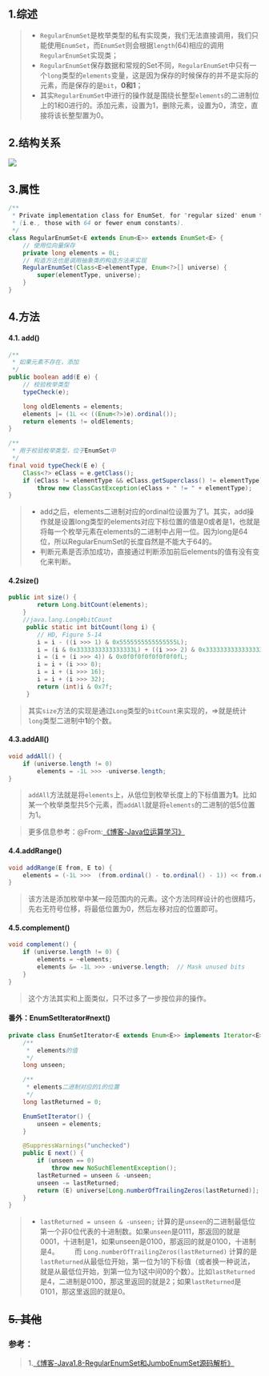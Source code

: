 ## 1.综述

> - `RegularEnumSet`是枚举类型的私有实现类，我们无法直接调用，我们只能使用`EnumSet`，而`EnumSet`则会根据`length`(64)相应的调用`RegularEnumSet`实现类；
> - `RegularEnumSet`保存数据和常规的Set不同，`RegularEnumSet`中只有一个`long`类型的`elements`变量，这是因为保存的时候保存的并不是实际的元素，而是保存的是`bit`，**0和1**；
> - 其实`RegularEnumSet`中进行的操作就是围绕长整型`elements`的二进制位上的1和0进行的。添加元素，设置为1，删除元素，设置为0，清空，直接将该长整型置为0。

## 2.结构关系

![](I:\！文档库\md文档\1555571800(1).png)

## 3.属性

```java
/**
 * Private implementation class for EnumSet, for "regular sized" enum types
 * (i.e., those with 64 or fewer enum constants).
 */
class RegularEnumSet<E extends Enum<E>> extends EnumSet<E> {
    // 使用位向量保存
    private long elements = 0L;
    // 构造方法也是调用抽象类的构造方法来实现
    RegularEnumSet(Class<E>elementType, Enum<?>[] universe) {
        super(elementType, universe);
    }
}
```

## 4.方法

####  4.1. add()

```java
/**
 * 如果元素不存在，添加
 */
public boolean add(E e) {
    // 校验枚举类型
    typeCheck(e);

    long oldElements = elements;
    elements |= (1L << ((Enum<?>)e).ordinal());
    return elements != oldElements;
}

/**
 * 用于校验枚举类型，位于EnumSet中
 */
final void typeCheck(E e) {
    Class<?> eClass = e.getClass();
    if (eClass != elementType && eClass.getSuperclass() != elementType)
        throw new ClassCastException(eClass + " != " + elementType);
}
```

> - add之后，elements二进制对应的ordinal位设置为了1。其实，add操作就是设置long类型的elements对应下标位置的值是0或者是1，也就是将每一个枚举元素在elements的二进制中占用一位。因为long是64位，所以RegularEnumSet的长度自然是不能大于64的。
> - 判断元素是否添加成功，直接通过判断添加前后elements的值有没有变化来判断。

#### 4.2size()

```java
public int size() {
        return Long.bitCount(elements);
    }
	//java.lang.Long#bitCount
     public static int bitCount(long i) {
        // HD, Figure 5-14
        i = i - ((i >>> 1) & 0x5555555555555555L);
        i = (i & 0x3333333333333333L) + ((i >>> 2) & 0x3333333333333333L);
        i = (i + (i >>> 4)) & 0x0f0f0f0f0f0f0f0fL;
        i = i + (i >>> 8);
        i = i + (i >>> 16);
        i = i + (i >>> 32);
        return (int)i & 0x7f;
     }
```

> 其实`size`方法的实现是通过`Long`类型的`bitCount`来实现的，=>就是统计`long`类型二进制中**1**的个数。

#### 4.3.addAll()

```java
void addAll() {
    if (universe.length != 0)
        elements = -1L >>> -universe.length;
}
```

> `addAll`方法就是将`elements`上，从低位到枚举长度上的下标值置为**1**。比如某一个枚举类型共5个元素，而`addAll`就是将`elements`的二进制的低5位置为1。

> 更多信息参考：@From:[《博客-Java位运算学习》](https://www.jianshu.com/p/a691419bdce0)

#### 4.4.addRange()

```java
void addRange(E from, E to) {
    elements = (-1L >>>  (from.ordinal() - to.ordinal() - 1)) << from.ordinal();
}
```

> 该方法是添加枚举中某一段范围内的元素。这个方法同样设计的也很精巧，先右无符号位移，将最低位置为0，然后左移对应的位置即可。

#### 4.5.complement()

```java
void complement() {
    if (universe.length != 0) {
        elements = ~elements;
        elements &= -1L >>> -universe.length;  // Mask unused bits
    }
}
```

> 这个方法其实和上面类似，只不过多了一步按位非的操作。

#### 番外：EnumSetIterator#next()

```java
private class EnumSetIterator<E extends Enum<E>> implements Iterator<E> {
    /**
     *  elements的值
     */
    long unseen;

    /**
     * elements二进制对应的1的位置
     */
    long lastReturned = 0;

    EnumSetIterator() {
        unseen = elements;
    }

    @SuppressWarnings("unchecked")
    public E next() {
        if (unseen == 0)
            throw new NoSuchElementException();
        lastReturned = unseen & -unseen;
        unseen -= lastReturned;
        return (E) universe[Long.numberOfTrailingZeros(lastReturned)];
    }
}
```

>- `lastReturned = unseen & -unseen;` 计算的是`unseen`的二进制最低位第一个非0位代表的十进制数。如果`unseen`是0111，那返回的就是0001，十进制是1，如果unseen是0100，那返回的就是0100，十进制是4。
>     而 `Long.numberOfTrailingZeros(lastReturned)` 计算的是`lastReturned`从最低位开始，第一位为1的下标值（或者换一种说法，就是从最低位开始，到第一位为1这中间0的个数）。比如`lastReturned`是4，二进制是0100，那这里返回的就是2；如果`lastReturned`是0101，那这里返回的就是0。

## ~~5. 其他~~



### 参考：

> 1.[《博客-Java1.8-RegularEnumSet和JumboEnumSet源码解析》](https://www.jianshu.com/p/f7035c5816b1)
>
>  

